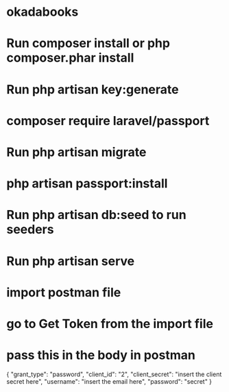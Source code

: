 # okadabooks
# Run composer install or php composer.phar install
# Run php artisan key:generate
# composer require laravel/passport
# Run php artisan migrate
# php artisan passport:install
# Run php artisan db:seed to run seeders
# Run php artisan serve

# import postman file
# go to Get Token from the import file
# pass this in the body in postman
{
	"grant_type": "password",
	"client_id": "2",
	"client_secret": "insert the client secret here",
	"username": "insert the email here",
	"password": "secret"
}